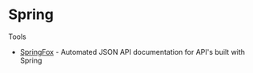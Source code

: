 # Spring

Tools

* [SpringFox](https://springfox.github.io/springfox/) - Automated JSON API documentation for API's built with Spring
